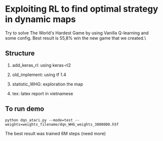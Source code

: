 # Exploiting RL to find optimal strategy in dynamic maps 
Try to solve The World's Hardest Game by using Vanilla Q-learning and some config. Best result is 55,8% win the new game that we created.\

## Structure
1. add_keras_rl: using keras-rl2

2. old_implement: using tf 1.4

3. statistic_WHG: exploration the map

4. tex: latex report in vietnamese

## To run demo
```
python dqn_atari.py --mode=test --weights=weights_filename/dqn_WHG_weights_3000000.h5f
```
The best result was trained 6M steps (need more)
